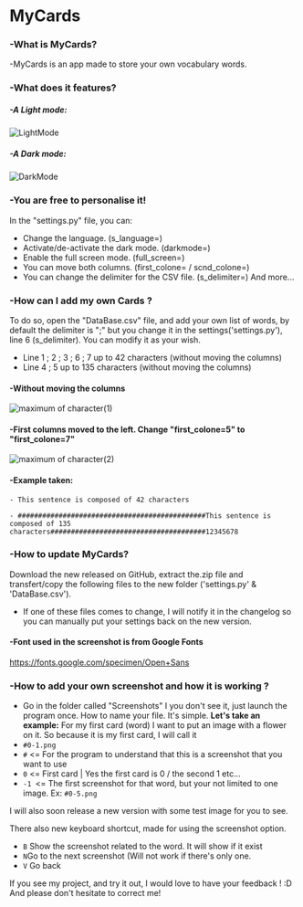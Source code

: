 # MyCards
### -What is MyCards?
   -MyCards is an app made to store your own vocabulary words.

### -What does it features?
##### -A Light mode:
![LightMode](https://user-images.githubusercontent.com/70717127/166895375-186bdaa9-780f-4a6f-92f6-8ac3e7dbd331.png)

##### -A Dark mode:
![DarkMode](https://user-images.githubusercontent.com/70717127/166895388-a46eaa57-f200-4a52-8fed-d1217b223841.png)

### -You are free to personalise it!
In the "settings.py" file, you can:
- Change the language. (s_language=)
- Activate/de-activate the dark mode. (darkmode=)
- Enable the full screen mode. (full_screen=)
- You can move both columns. (first_colone= / scnd_colone=)
- You can change the delimiter for the CSV file. (s_delimiter=)
And more...

### -How can I add my own Cards ?
To do so, open the "DataBase.csv" file, and add your own list of words, by default the delimiter is ";" but you change it in the settings('settings.py'), line 6 (s_delimiter).
You can modify it as your wish.

- Line 1 ; 2 ; 3 ; 6 ; 7 up to 42 characters (without moving the columns)
- Line 4 ; 5 up to 135 characters (without moving the columns)

#### -Without moving the columns
![maximum of character(1)](https://user-images.githubusercontent.com/70717127/166919710-5814b19c-4213-4942-8ae9-45e35cf862d2.png)
#### -First columns moved to the left. Change "first_colone=5" to "first_colone=7"
![maximum of character(2)](https://user-images.githubusercontent.com/70717127/166919714-679dc889-2473-4e02-9083-7436a784ad72.png)

#### -Example taken:
    - This sentence is composed of 42 characters 
    
    - ##############################################This sentence is composed of 135 characters######################################12345678

### -How to update MyCards?
Download the new released on GitHub, extract the.zip file and transfert/copy the following files to the new folder ('settings.py' & 'DataBase.csv').
   - If one of these files comes to change, I will notify it in the changelog so you can manually put your settings back on the new version.


#### -Font used in the screenshot is from Google Fonts
https://fonts.google.com/specimen/Open+Sans

### -How to add your own screenshot and how it is working ?

- Go in the folder called "Screenshots" I you don't see it, just launch the program once.
How to name your file. It's simple. **Let's take an example:**
For my first card (word) I want to put an image with a flower on it. So because it is my first card, I will call it
- `#0-1.png` 
- `#` <=  For the program to understand that this is a screenshot that you want to use
- `0` <= First card | Yes the first card is 0 / the second 1 etc...
- `-1 `<= The first screenshot for that word, but your not limited to one image. Ex: `#0-5.png` 

I will also soon release a new version with some test image for you to see.

There also new keyboard shortcut, made for using the screenshot option.

- `B` Show the screenshot related to the word. It will show if it exist
- `N`Go to the next screenshot (Will not work if there's only one.
- `V` Go back 

If you see my project, and try it out, I would love to have your feedback ! :D
And please don't hesitate to correct me!

